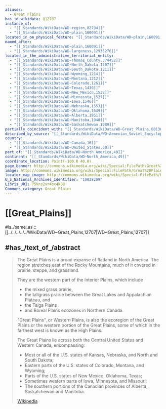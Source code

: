 ```yaml
---
aliases:
  - Great Plains
has_id_wikidata: Q12707
instance_of:
  - "[[_Standards/WikiData/WD~region,82794]]"
  - "[[_Standards/WikiData/WD~plain,160091]]"
located_in_on_physical_feature: "[[_Standards/WikiData/WD~plain,160091]]"
named_after:
  - "[[_Standards/WikiData/WD~plain,160091]]"
  - "[[_Standards/WikiData/WD~largeness,12935276]]"
located_in_the_administrative_territorial_entity:
  - "[[_Standards/WikiData/WD~Thomas_County,374452]]"
  - "[[_Standards/WikiData/WD~North_Dakota,1207]]"
  - "[[_Standards/WikiData/WD~South_Dakota,1211]]"
  - "[[_Standards/WikiData/WD~Wyoming,1214]]"
  - "[[_Standards/WikiData/WD~Montana,1212]]"
  - "[[_Standards/WikiData/WD~Colorado,1261]]"
  - "[[_Standards/WikiData/WD~Texas,1439]]"
  - "[[_Standards/WikiData/WD~New_Mexico,1522]]"
  - "[[_Standards/WikiData/WD~Minnesota,1527]]"
  - "[[_Standards/WikiData/WD~Iowa,1546]]"
  - "[[_Standards/WikiData/WD~Nebraska,1553]]"
  - "[[_Standards/WikiData/WD~Oklahoma,1649]]"
  - "[[_Standards/WikiData/WD~Alberta,1951]]"
  - "[[_Standards/WikiData/WD~Manitoba,1948]]"
  - "[[_Standards/WikiData/WD~Saskatchewan,1989]]"
partially_coincident_with: "[[_Standards/WikiData/WD~Great_Plains,60138948]]"
described_by_source: "[[_Standards/WikiData/WD~Armenian_Soviet_Encyclopedia,_vol._7,123625363]]"
country:
  - "[[_Standards/WikiData/WD~Canada,16]]"
  - "[[_Standards/WikiData/WD~United_States,30]]"
part_of: "[[_Standards/WikiData/WD~North_America,49]]"
continent: "[[_Standards/WikiData/WD~North_America,49]]"
coordinate_location: Point(-100.0 40.0)
page_banner: http://commons.wikimedia.org/wiki/Special:FilePath/Great%20Plains%20Alternative%20Banner.jpg
image: http://commons.wikimedia.org/wiki/Special:FilePath/Great%20Plains%2C%20Nebraska%2C%20U.S.%201.jpg
locator_map_image: http://commons.wikimedia.org/wiki/Special:FilePath/Physiographic%20Provinces%2048%20Conterminous%20US-v1.svg
U_S_National_Archives_Identifier: "10038209"
Libris_URI: 75kns2vr4bx4k08
Commons_category: Great Plains
---
```


# [[Great_Plains]] 

#is_/same_as :: [[../../../../../WikiData/WD~Great_Plains,12707|WD~Great_Plains,12707]]

## #has_/text_of_/abstract 

> The Great Plains is a broad expanse of flatland in North America. 
> The region stretches east of the Rocky Mountains, 
> much of it covered in prairie, steppe, and grassland. 
> 
> They are the western part of the Interior Plains, which include 
> - the mixed grass prairie, 
> - the tallgrass prairie between the Great Lakes and Appalachian Plateau, and 
> - the Taiga Plains 
> - and Boreal Plains ecozones in Northern Canada. 
> 
> "Great Plains", or Western Plains, is also the ecoregion of the Great Plains 
> or the western portion of the Great Plains, 
> some of which in the farthest west is known as the High Plains.
>
> The Great Plains lie across both the Central United States and Western Canada, encompassing:
> - Most or all of the U.S. states of Kansas, Nebraska, and North and South Dakota;
> - Eastern parts of the U.S. states of Colorado, Montana, and Wyoming;
> - Parts of the U.S. states of New Mexico, Oklahoma, Texas;
> - Sometimes western parts of Iowa, Minnesota, and Missouri;
> - The southern portions of the Canadian provinces of Alberta, Saskatchewan and Manitoba.
>
> [Wikipedia](https://en.wikipedia.org/wiki/Great%20Plains) 


